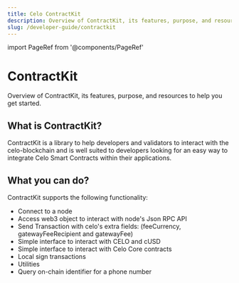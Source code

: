 ```yaml
---
title: Celo ContractKit
description: Overview of ContractKit, its features, purpose, and resources to help you get started.
slug: /developer-guide/contractkit
---
```

import PageRef from '@components/PageRef'

# ContractKit

Overview of ContractKit, its features, purpose, and resources to help you get started.

## What is ContractKit?

ContractKit is a library to help developers and validators to interact with the celo-blockchain and is well suited to developers looking for an easy way to integrate Celo Smart Contracts within their applications.

## What you can do?

ContractKit supports the following functionality:

- Connect to a node
- Access web3 object to interact with node's Json RPC API
- Send Transaction with celo's extra fields: (feeCurrency, gatewayFeeRecipient and gatewayFee)
- Simple interface to interact with CELO and cUSD
- Simple interface to interact with Celo Core contracts
- Local sign transactions
- Utilities
- Query on-chain identifier for a phone number

<PageRef url="/developer-guide/contractkit/setup" pageName="Setup"/>

<PageRef url="/developer-guide/contractkit/usage" pageName="Using the kit"/>
